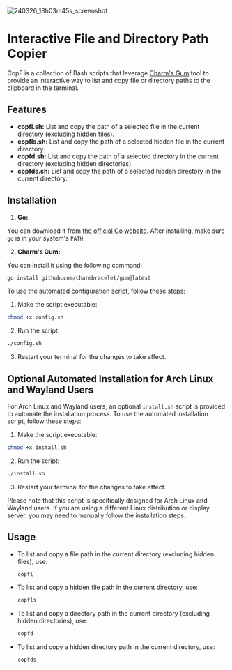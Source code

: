 ![240326_18h03m45s_screenshot](https://github.com/AlexandrosLiaskos/CopF/assets/128935863/aebfd2a8-cc4d-45e5-9e71-ec28e6166b44)

# Interactive File and Directory Path Copier

CopF is a collection of Bash scripts that leverage [Charm's Gum](https://github.com/charmbracelet/gum) tool to provide an interactive way to list and copy file or directory paths to the clipboard in the terminal.

## Features

- **copfl.sh:** List and copy the path of a selected file in the current directory (excluding hidden files).
- **copfls.sh:** List and copy the path of a selected hidden file in the current directory.
- **copfd.sh:** List and copy the path of a selected directory in the current directory (excluding hidden directories).
- **copfds.sh:** List and copy the path of a selected hidden directory in the current directory.

## Installation

1. **Go:** 

You can download it from [the official Go website](https://golang.org/dl/). After installing, make sure `go` is in your system's `PATH`.
  
2. **Charm's Gum:** 

You can install it using the following command:

  ```bash
  go install github.com/charmbracelet/gum@latest
  ```

To use the automated configuration script, follow these steps:

1. Make the script executable:

  ```bash
  chmod +x config.sh
  ```

2. Run the script:
  ```bash
  ./config.sh
  ```

3. Restart your terminal for the changes to take effect.

## Optional Automated Installation for Arch Linux and Wayland Users

For Arch Linux and Wayland users, an optional `install.sh` script is provided to automate the installation process.
To use the automated installation script, follow these steps:

1. Make the script executable:

  ```bash
  chmod +x install.sh
  ```

2. Run the script:
  ```bash
  ./install.sh
  ```

3. Restart your terminal for the changes to take effect.

Please note that this script is specifically designed for Arch Linux and Wayland users. If you are using a different Linux distribution or display server, you may need to manually follow the installation steps.
  
## Usage

- To list and copy a file path in the current directory (excluding hidden files), use:
  ```bash
  copfl
  ```

- To list and copy a hidden file path in the current directory, use:
  ```bash
  copfls
  ```

- To list and copy a directory path in the current directory (excluding hidden directories), use:
  ```bash
  copfd
  ```

- To list and copy a hidden directory path in the current directory, use:
  ```bash
  copfds
  ```

